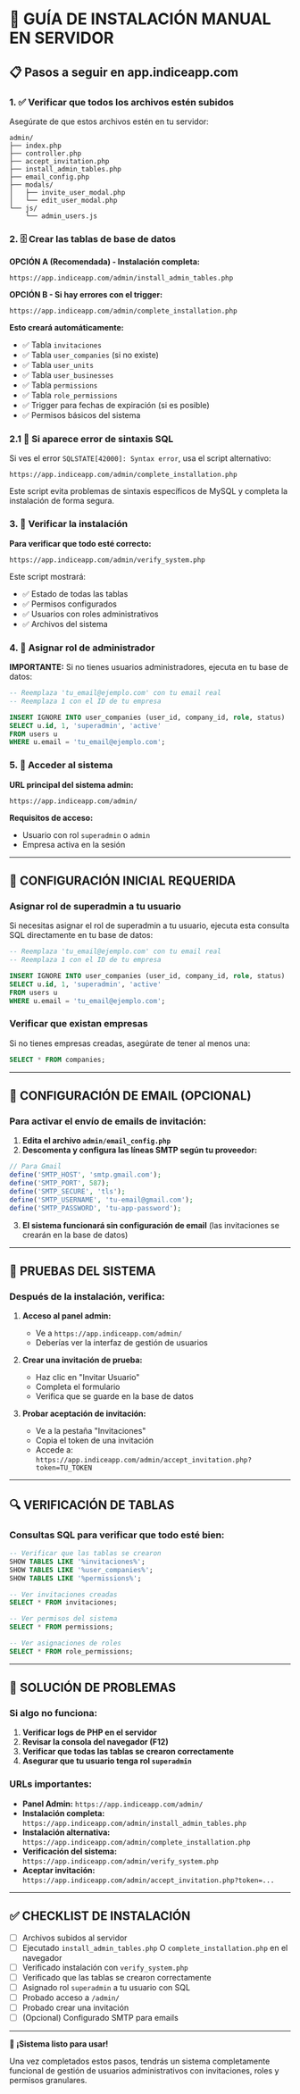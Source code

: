 # 🚀 GUÍA DE INSTALACIÓN MANUAL EN SERVIDOR

## 📋 Pasos a seguir en app.indiceapp.com

### 1. ✅ Verificar que todos los archivos estén subidos
Asegúrate de que estos archivos estén en tu servidor:

```
admin/
├── index.php
├── controller.php
├── accept_invitation.php
├── install_admin_tables.php
├── email_config.php
├── modals/
│   ├── invite_user_modal.php
│   └── edit_user_modal.php
└── js/
    └── admin_users.js
```

### 2. 🗄️ Crear las tablas de base de datos

**OPCIÓN A (Recomendada) - Instalación completa:**
```
https://app.indiceapp.com/admin/install_admin_tables.php
```

**OPCIÓN B - Si hay errores con el trigger:**
```
https://app.indiceapp.com/admin/complete_installation.php
```

**Esto creará automáticamente:**
- ✅ Tabla `invitaciones`
- ✅ Tabla `user_companies` (si no existe)
- ✅ Tabla `user_units`
- ✅ Tabla `user_businesses`
- ✅ Tabla `permissions`
- ✅ Tabla `role_permissions`
- ✅ Trigger para fechas de expiración (si es posible)
- ✅ Permisos básicos del sistema

### 2.1 🔧 Si aparece error de sintaxis SQL
Si ves el error `SQLSTATE[42000]: Syntax error`, usa el script alternativo:
```
https://app.indiceapp.com/admin/complete_installation.php
```

Este script evita problemas de sintaxis específicos de MySQL y completa la instalación de forma segura.

### 3. 🔧 Verificar la instalación
**Para verificar que todo esté correcto:**
```
https://app.indiceapp.com/admin/verify_system.php
```

Este script mostrará:
- ✅ Estado de todas las tablas
- ✅ Permisos configurados
- ✅ Usuarios con roles administrativos
- ✅ Archivos del sistema

### 4. 🔑 Asignar rol de administrador
**IMPORTANTE:** Si no tienes usuarios administradores, ejecuta en tu base de datos:

```sql
-- Reemplaza 'tu_email@ejemplo.com' con tu email real
-- Reemplaza 1 con el ID de tu empresa

INSERT IGNORE INTO user_companies (user_id, company_id, role, status) 
SELECT u.id, 1, 'superadmin', 'active'
FROM users u 
WHERE u.email = 'tu_email@ejemplo.com';
```

### 5. 🎯 Acceder al sistema
**URL principal del sistema admin:**
```
https://app.indiceapp.com/admin/
```

**Requisitos de acceso:**
- Usuario con rol `superadmin` o `admin`
- Empresa activa en la sesión

---

## 🔑 CONFIGURACIÓN INICIAL REQUERIDA

### Asignar rol de superadmin a tu usuario
Si necesitas asignar el rol de superadmin a tu usuario, ejecuta esta consulta SQL directamente en tu base de datos:

```sql
-- Reemplaza 'tu_email@ejemplo.com' con tu email real
-- Reemplaza 1 con el ID de tu empresa

INSERT IGNORE INTO user_companies (user_id, company_id, role, status) 
SELECT u.id, 1, 'superadmin', 'active'
FROM users u 
WHERE u.email = 'tu_email@ejemplo.com';
```

### Verificar que existan empresas
Si no tienes empresas creadas, asegúrate de tener al menos una:

```sql
SELECT * FROM companies;
```

---

## 📧 CONFIGURACIÓN DE EMAIL (OPCIONAL)

### Para activar el envío de emails de invitación:

1. **Edita el archivo `admin/email_config.php`**
2. **Descomenta y configura las líneas SMTP según tu proveedor:**

```php
// Para Gmail
define('SMTP_HOST', 'smtp.gmail.com');
define('SMTP_PORT', 587);
define('SMTP_SECURE', 'tls');
define('SMTP_USERNAME', 'tu-email@gmail.com');
define('SMTP_PASSWORD', 'tu-app-password');
```

3. **El sistema funcionará sin configuración de email** (las invitaciones se crearán en la base de datos)

---

## 🧪 PRUEBAS DEL SISTEMA

### Después de la instalación, verifica:

1. **Acceso al panel admin:**
   - Ve a `https://app.indiceapp.com/admin/`
   - Deberías ver la interfaz de gestión de usuarios

2. **Crear una invitación de prueba:**
   - Haz clic en "Invitar Usuario"
   - Completa el formulario
   - Verifica que se guarde en la base de datos

3. **Probar aceptación de invitación:**
   - Ve a la pestaña "Invitaciones"
   - Copia el token de una invitación
   - Accede a: `https://app.indiceapp.com/admin/accept_invitation.php?token=TU_TOKEN`

---

## 🔍 VERIFICACIÓN DE TABLAS

### Consultas SQL para verificar que todo esté bien:

```sql
-- Verificar que las tablas se crearon
SHOW TABLES LIKE '%invitaciones%';
SHOW TABLES LIKE '%user_companies%';
SHOW TABLES LIKE '%permissions%';

-- Ver invitaciones creadas
SELECT * FROM invitaciones;

-- Ver permisos del sistema
SELECT * FROM permissions;

-- Ver asignaciones de roles
SELECT * FROM role_permissions;
```

---

## 🚨 SOLUCIÓN DE PROBLEMAS

### Si algo no funciona:

1. **Verificar logs de PHP en el servidor**
2. **Revisar la consola del navegador (F12)**
3. **Verificar que todas las tablas se crearon correctamente**
4. **Asegurar que tu usuario tenga rol `superadmin`**

### URLs importantes:
- **Panel Admin:** `https://app.indiceapp.com/admin/`
- **Instalación completa:** `https://app.indiceapp.com/admin/install_admin_tables.php`
- **Instalación alternativa:** `https://app.indiceapp.com/admin/complete_installation.php`
- **Verificación del sistema:** `https://app.indiceapp.com/admin/verify_system.php`
- **Aceptar invitación:** `https://app.indiceapp.com/admin/accept_invitation.php?token=...`

---

## ✅ CHECKLIST DE INSTALACIÓN

- [ ] Archivos subidos al servidor
- [ ] Ejecutado `install_admin_tables.php` O `complete_installation.php` en el navegador
- [ ] Verificado instalación con `verify_system.php`
- [ ] Verificado que las tablas se crearon correctamente
- [ ] Asignado rol `superadmin` a tu usuario con SQL
- [ ] Probado acceso a `/admin/`
- [ ] Probado crear una invitación
- [ ] (Opcional) Configurado SMTP para emails

---

**🎉 ¡Sistema listo para usar!**

Una vez completados estos pasos, tendrás un sistema completamente funcional de gestión de usuarios administrativos con invitaciones, roles y permisos granulares.
